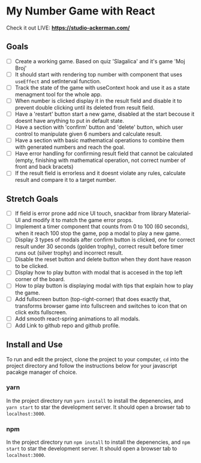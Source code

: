 # My Number Game with React

Check it out LIVE: **https://studio-ackerman.com/**

## Goals

- [ ] Create a working game. Based on quiz 'Slagalica' and it's game 'Moj Broj'
- [ ] It should start with rendering top number with component that uses `useEffect` and setInterval function.
- [ ] Track the state of the game with useContext hook and use it as a state menagment tool for the whole app.
- [ ] When number is clicked display it in the result field and disable it to prevent double clicking until its deleted from result field.
- [ ] Have a 'restart' button start a new game, disabled at the start becouse it doesnt have anything to put in default state.
- [ ] Have a section with 'confirm' button and 'delete' button, which user control to manipulate given 6 numbers and calculate result.
- [ ] Have a section with basic mathematical operations to combine them with generated numbers and reach the goal.
- [ ] Have error handling for confirming result field that cannot be calculated (empty, finishing with mathematical operation, not correct number of front and back bracets)
- [ ] If the result field is errorless and it doesnt violate any rules, calculate result and compare it to a target number.

## Stretch Goals

- [ ] If field is error prone add nice UI touch, snackbar from library Material-UI and modify it to match the game error props.
- [ ] Implement a timer component that counts from 0 to 100 (60 seconds), when it reach 100 stop the game, pop a modal to play a new game.
- [ ] Display 3 types of modals after confirm button is clicked, one for correct result under 30 seconds (golden trophy), correct result before timer runs out (silver trophy) and incorrect result.
- [ ] Disable the reset button and delete button when they dont have reason to be clicked.
- [ ] Display how to play button with modal that is accesed in the top left corner of the board.
- [ ] How to play button is displaying modal with tips that explain how to play the game.
- [ ] Add fullscreen button (top-right-corner) that does exactly that, transforms browser game into fullscreen and switches to icon that on click exits fullscreen.
- [ ] Add smooth react-spring animations to all modals.
- [ ] Add Link to github repo and github profile.

## Install and Use

To run and edit the project, clone the project to your computer, `cd` into the project directory and follow the instructions below for your javascript pacakge manager of choice.

### yarn

In the project directory run `yarn install` to install the depenencies, and `yarn start` to star the development server. It should open a browser tab to `localhost:3000`.

### npm

In the project directory run `npm install` to install the depenencies, and `npm start` to star the development server. It should open a browser tab to `localhost:3000`.
